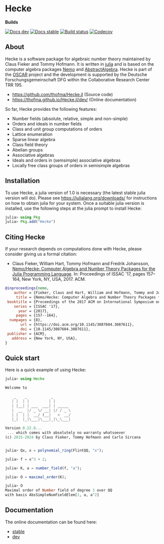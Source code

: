 # Hecke

**Builds**

[![Docs dev](https://img.shields.io/badge/docs-dev-blue.svg)](https://thofma.github.io/Hecke.jl/dev)
[![Docs stable](https://img.shields.io/badge/docs-stable-blue.svg)](https://thofma.github.io/Hecke.jl/stable)
[![Build status](https://github.com/thofma/Hecke.jl/workflows/Run%20long%20tests/badge.svg?branch=master)](https://github.com/thofma/Hecke.jl/actions?query=workflow%3A%22Run-tests%22+branch%3Amaster)
[![Codecov](https://codecov.io/github/thofma/Hecke.jl/coverage.svg?branch=master&token=)](https://codecov.io/gh/thofma/Hecke.jl)

## About

Hecke is a software package for algebraic number theory maintained by Claus Fieker and Tommy Hofmann.
It is written in [julia](https://www.julialang.org) and is based on the computer algebra packages [Nemo](https://github.com/Nemocas/Nemo.jl) and [AbstractAlgebra](https://github.com/Nemocas/AbstractAlgebra.jl).
Hecke is part of the [OSCAR](https://www.oscar-system.org/) project and the development is supported by the Deutsche Forschungsgemeinschaft DFG within the Collaborative Research Center TRR 195.

- <https://github.com/thofma/Hecke.jl> (Source code)
- <https://thofma.github.io/Hecke.jl/dev/> (Online documentation)

So far, Hecke provides the following features:

  - Number fields (absolute, relative, simple and non-simple)
  - Orders and ideals in number fields
  - Class and unit group computations of orders
  - Lattice enumeration
  - Sparse linear algebra
  - Class field theory
  - Abelian groups
  - Associative algebras
  - Ideals and orders in (semsimple) associative algebras
  - Locally free class groups of orders in semisimple algebras

## Installation

To use Hecke, a julia version of 1.0 is necessary (the latest stable julia version will do).
Please see <https://julialang.org/downloads/> for instructions on how to obtain julia for your system.
Once a suitable julia version is installed, use the following steps at the julia prompt to install Hecke:

```julia
julia> using Pkg
julia> Pkg.add("Hecke")
```

## Citing Hecke

If your research depends on computations done with Hecke, please consider giving us a formal citation:

- Claus Fieker, William Hart, Tommy Hofmann and Fredrik Johansson, [Nemo/Hecke: Computer Algebra and Number Theory Packages
  for the Julia Programming Language](https://doi.acm.org/10.1145/3087604.3087611). In: Proceedings of ISSAC '17, pages 157–164, New York, NY, USA, 2017. ACM.

```bib
@inproceedings{nemo,
    author = {Fieker, Claus and Hart, William and Hofmann, Tommy and Johansson, Fredrik},
     title = {Nemo/Hecke: Computer Algebra and Number Theory Packages for the Julia Programming Language},
 booktitle = {Proceedings of the 2017 ACM on International Symposium on Symbolic and Algebraic Computation},
    series = {ISSAC '17},
      year = {2017},
     pages = {157--164},
  numpages = {8},
       url = {https://doi.acm.org/10.1145/3087604.3087611},
       doi = {10.1145/3087604.3087611},
 publisher = {ACM},
   address = {New York, NY, USA},
}
```

## Quick start

Here is a quick example of using Hecke:

```julia
julia> using Hecke

Welcome to

    _    _           _
   | |  | |         | |
   | |__| | ___  ___| | _____
   |  __  |/ _ \/ __| |/ / _ \
   | |  | |  __/ (__|   <  __/
   |_|  |_|\___|\___|_|\_\___|

Version 0.22.8...
 ... which comes with absolutely no warranty whatsoever
(c) 2015-2024 by Claus Fieker, Tommy Hofmann and Carlo Sircana


julia> Qx, x = polynomial_ring(FlintQQ, "x");

julia> f = x^3 + 2;

julia> K, a = number_field(f, "a");

julia> O = maximal_order(K);

julia> O
Maximal order of Number field of degree 3 over QQ
with basis AbsSimpleNumFieldElem[1, a, a^2]
```

## Documentation

The online documentation can be found here:
- [stable](https://thofma.github.io/Hecke.jl/stable/)
- [dev](https://thofma.github.io/Hecke.jl/dev/)
